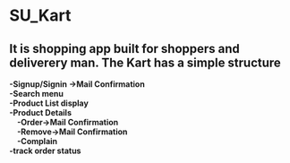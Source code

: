 # SU_Kart
<h2><b>It is shopping app built for shoppers and deliverery man. </b>
The Kart has a simple structure</h2
<h3><strong>
  -Signup/Signin ->Mail Confirmation<br>
  -Search menu<br>
  -Product List display<br>
  -Product Details<br>
    &emsp;-Order->Mail Confirmation<br>
    &emsp;-Remove->Mail Confirmation<br>
    &emsp;-Complain<br>
  -track order status</strong>
</h3>
